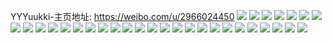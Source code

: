 YYYuukki-主页地址: https://weibo.com/u/2966024450 
![](https://wx4.sinaimg.cn/mw2000/b0c9f102gy1h8f5gxwx3vj22c0340kjm.jpg) 
![](https://wx4.sinaimg.cn/mw2000/b0c9f102gy1h8f5gz0dzlj21r72c9b29.jpg) 
![](https://wx4.sinaimg.cn/mw2000/b0c9f102gy1h8f5gzzv0hj21q12apb29.jpg) 
![](https://wx4.sinaimg.cn/mw2000/b0c9f102gy1h8dtwwkye5j20wi1ych6n.jpg) 
![](https://wx4.sinaimg.cn/mw2000/b0c9f102gy1h7fovi14l2j22c03404qr.jpg) 
![](https://wx4.sinaimg.cn/mw2000/b0c9f102gy1h7fovvv0xij22c0340b2a.jpg) 
![](https://wx4.sinaimg.cn/mw2000/b0c9f102gy1h7fovynh33j22c0340wnq.jpg) 
![](https://wx4.sinaimg.cn/mw2000/b0c9f102gy1h7fow11k1sj220m2otnpe.jpg) 
![](https://wx4.sinaimg.cn/mw2000/b0c9f102gy1h7fow3fvf4j224q2ubwjz.jpg) 
![](https://wx4.sinaimg.cn/mw2000/b0c9f102gy1h7fow4iss8j227t2yfkjl.jpg) 
![](https://wx4.sinaimg.cn/mw2000/b0c9f102gy1h7fow5pdw0j21wi2jcu0x.jpg) 
![](https://wx4.sinaimg.cn/mw2000/b0c9f102gy1h7fovogw72j235s23uhdx.jpg) 
![](https://wx4.sinaimg.cn/mw2000/b0c9f102gy1h7fovsvypej223u35sx6s.jpg) 
![](https://wx4.sinaimg.cn/mw2000/b0c9f102gy1h6p69b2o3vj21uj2gphdt.jpg) 
![](https://wx4.sinaimg.cn/mw2000/b0c9f102gy1h6p69bthp7j21op28ye81.jpg) 
![](https://wx4.sinaimg.cn/mw2000/b0c9f102gy1h6p69c8lwaj21400u00zl.jpg) 
![](https://wx4.sinaimg.cn/mw2000/b0c9f102gy1h6p6a3g80aj20u0140n31.jpg) 
![](https://wx4.sinaimg.cn/mw2000/b0c9f102gy1h6p69dj36bj20u0140n24.jpg) 
![](https://wx4.sinaimg.cn/mw2000/b0c9f102gy1h6p69cks9zj20u0140grk.jpg) 
![](https://wx4.sinaimg.cn/mw2000/b0c9f102gy1h6p69cwp7aj20u0140n6j.jpg) 
![](https://wx4.sinaimg.cn/mw2000/b0c9f102gy1h6p69e1rxgj20u01407mz.jpg) 
![](https://wx4.sinaimg.cn/mw2000/b0c9f102gy1h6p69egu6bj20u0140qbo.jpg) 
![](https://wx4.sinaimg.cn/mw2000/b0c9f102gy1h6p6a4r9yaj20u0140adp.jpg) 
![](https://wx4.sinaimg.cn/mw2000/b0c9f102gy1h6p6a6bthmj21400u0aj7.jpg) 
![](https://wx4.sinaimg.cn/mw2000/b0c9f102gy1h6p6a5iiogj21400u077a.jpg) 
![](https://wx4.sinaimg.cn/mw2000/b0c9f102gy1h6p6a5xe05j21400u046l.jpg) 
![](https://wx4.sinaimg.cn/mw2000/b0c9f102gy1h6p6a55hwzj21400u0q9b.jpg) 
![](https://wx4.sinaimg.cn/mw2000/b0c9f102gy1h6p6a6o52sj21400u075y.jpg) 
![](https://wx4.sinaimg.cn/mw2000/b0c9f102gy1h6p69a8pt0j20u0140gzk.jpg) 
![](https://wx4.sinaimg.cn/mw2000/b0c9f102gy1h6p6a3x3r6j20u0140wrv.jpg) 
![](https://wx4.sinaimg.cn/mw2000/b0c9f102gy1h6p6a4cj9yj20u01407gw.jpg) 
